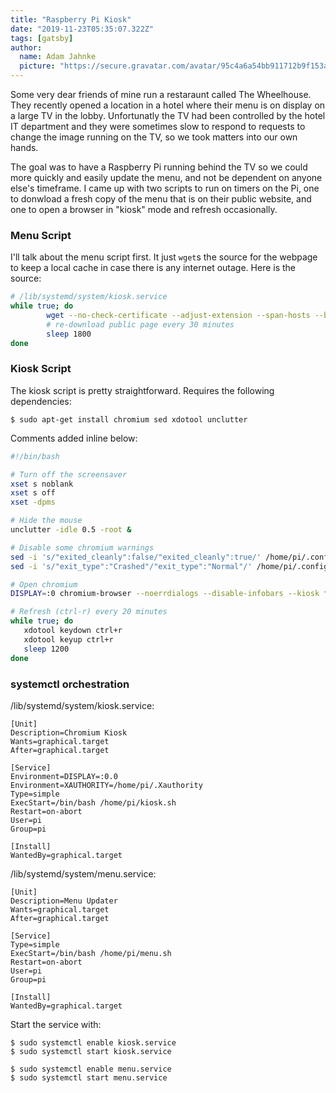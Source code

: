 ```yaml
---
title: "Raspberry Pi Kiosk"
date: "2019-11-23T05:35:07.322Z"
tags: [gatsby]
author:
  name: Adam Jahnke
  picture: "https://secure.gravatar.com/avatar/95c4a6a54bb911712b9f153afff92f69?size=200"
---
```


Some very dear friends of mine run a restaraunt called The Wheelhouse. They
recently opened a location in a hotel where their menu is on display on a large
TV in the lobby. Unfortunatly the TV had been controlled by the hotel IT
department and they were sometimes slow to respond to requests to change the
image running on the TV, so we took matters into our own hands.

The goal was to have a Raspberry Pi running behind the TV so we could more
quickly and easily update the menu, and not be dependent on anyone else's
timeframe. I came up with two scripts to run on timers on the Pi, one to
donwload a fresh copy of the menu that is on their public website, and one to
open a browser in "kiosk" mode and refresh occasionally.

### Menu Script

I'll talk about the menu script first. It just `wget`s the source for the webpage to keep a local cache in case there is any internet outage. Here is the source:

```bash
# /lib/systemd/system/kiosk.service
while true; do
        wget --no-check-certificate --adjust-extension --span-hosts --backup-converted --convert-links --page-requisites --directory-prefix=/home/pi https://www.wheelhousefood.com/media/menu/lunch-dinner.html
        # re-download public page every 30 minutes
        sleep 1800
done
```

### Kiosk Script

The kiosk script is pretty straightforward. Requires the following dependencies:

```shell
$ sudo apt-get install chromium sed xdotool unclutter
```

Comments added inline below:

```bash
#!/bin/bash

# Turn off the screensaver
xset s noblank
xset s off
xset -dpms

# Hide the mouse
unclutter -idle 0.5 -root &

# Disable some chromium warnings
sed -i 's/"exited_cleanly":false/"exited_cleanly":true/' /home/pi/.config/chromium/Default/Preferences
sed -i 's/"exit_type":"Crashed"/"exit_type":"Normal"/' /home/pi/.config/chromium/Default/Preferences

# Open chromium
DISPLAY=:0 chromium-browser --noerrdialogs --disable-infobars --kiosk file:///home/pi/www.wheelhousefood.com/media/menu/lunch-dinner.html &

# Refresh (ctrl-r) every 20 minutes
while true; do
   xdotool keydown ctrl+r
   xdotool keyup ctrl+r
   sleep 1200
done
```

### systemctl orchestration

/lib/systemd/system/kiosk.service:
```systemd
[Unit]
Description=Chromium Kiosk
Wants=graphical.target
After=graphical.target

[Service]
Environment=DISPLAY=:0.0
Environment=XAUTHORITY=/home/pi/.Xauthority
Type=simple
ExecStart=/bin/bash /home/pi/kiosk.sh
Restart=on-abort
User=pi
Group=pi

[Install]
WantedBy=graphical.target
```

/lib/systemd/system/menu.service:
```systemd
[Unit]
Description=Menu Updater
Wants=graphical.target
After=graphical.target

[Service]
Type=simple
ExecStart=/bin/bash /home/pi/menu.sh
Restart=on-abort
User=pi
Group=pi

[Install]
WantedBy=graphical.target
```

Start the service with:
```shell
$ sudo systemctl enable kiosk.service
$ sudo systemctl start kiosk.service

$ sudo systemctl enable menu.service
$ sudo systemctl start menu.service
```
